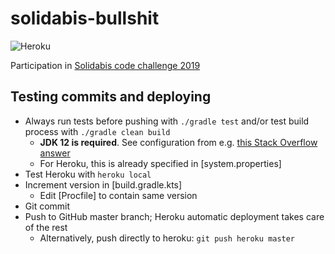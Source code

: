 # solidabis-bullshit

![Heroku](https://heroku-badge.herokuapp.com/?app=obscure-springs-32806)

Participation in [Solidabis code challenge 2019](https://koodihaaste.solidabis.com)

## Testing commits and deploying

- Always run tests before pushing with `./gradle test` and/or test build process
 with `./gradle clean build`
    - **JDK 12 is required**. See configuration from e.g. [this Stack Overflow answer](https://stackoverflow.com/a/21212790)
    - For Heroku, this is already specified in [system.properties]
- Test Heroku with `heroku local`
- Increment version in [build.gradle.kts]
    - Edit [Procfile] to contain same version
- Git commit
- Push to GitHub master branch; Heroku automatic deployment takes care of the rest
    - Alternatively, push directly to heroku: `git push heroku master`
